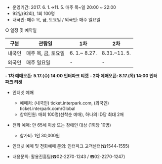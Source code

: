 - 운영기간: 2017. 6. 1.→11. 5. 매주 목~일 20:00 ~ 22:00
- 92일(92회), 1회 100명
- 내국인: 매주 목, 금, 토요일 / 외국인: 매주 일요일

○ 일정 및 예약일

| 구분   | 관람일              | 1차         | 2차         |
| ---    | ---                 | ---         | ---         |
| 내국인 | 매주 목, 금, 토요일 | 6. 1.~ 8.27. | 8.31.~11. 5. |
| 외국인 | 매주 일요일          | -           | -           |

**- 1차 예매오픈: 5.17.(수) 14:00 인터파크 티켓**
**- 2차 예매오픈: 8.17.(목) 14:00 인터파크 티켓**

- 인터넷 예매
  - 예매처: (내국인) ticket.interpark.com, (외국인) ticket.interpark.com/Global
  - 참여인원: 매회 100명(선착순 예매), 하나의 ID당 최대 2매

- 전화 예매: 만 65세 이상 또는 장애인 대상 (1회당 10명)
  - 참가비: 1인 30,000원

- 인터넷 예매 및 전화예매 문의: 인터파크 고객센터(☎1544-1555)
- 내용문의: 활용진흥팀(☎02-2270-1243 / ☎02-2270-1247)